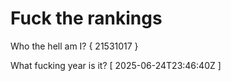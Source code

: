 # Fuck the rankings

Who the hell am I?
{ 21531017 }

What fucking year is it?
[ 2025-06-24T23:46:40Z ]
